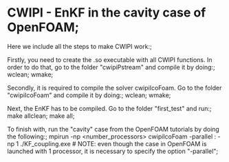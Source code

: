 # CWIPI - EnKF in the cavity case of OpenFOAM;
Here we include all the steps to make CWIPI work:;

Firstly, you need to create the .so executable with all CWIPI functions. In order to do that, go to the folder "cwipiPstream" and compile it by doing:;
wclean;
wmake;

Secondly, it is required to compile the solver cwipiIcoFoam. Go to the folder "cwipiIcoFoam" and compile it by doing:;
wclean;
wmake;

Next, the EnKF has to be compiled. Go to the folder "first_test" and run:;
make allclean;
make all;

To finish with, run the "cavity" case from the OpenFOAM tutorials by doing the following:;
mpirun -np <number_processors> cwipiIcoFoam -parallel : -np 1 ./KF_coupling.exe # NOTE: even though the case in OpenFOAM is launched with 1 processor, it is necessary to specify the option "-parallel";
